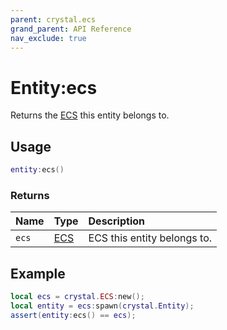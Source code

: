 ```yaml
---
parent: crystal.ecs
grand_parent: API Reference
nav_exclude: true
---
```


# Entity:ecs

Returns the [ECS](ecs) this entity belongs to.

## Usage

```lua
entity:ecs()
```

### Returns

| Name  | Type       | Description                 |
| :---- | :--------- | :-------------------------- |
| `ecs` | [ECS](ecs) | ECS this entity belongs to. |

## Example

```lua
local ecs = crystal.ECS:new();
local entity = ecs:spawn(crystal.Entity);
assert(entity:ecs() == ecs);
```

